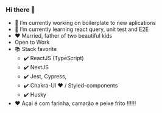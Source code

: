### Hi there 👋

- 🔭 I’m currently working on boilerplate to new aplications
- 🌱 I’m currently learning react query, unit test and E2E
- :heart: Married, father of two beautiful kids
- Open to Work
- :books: Stack favorite
  * :heavy_check_mark: ReactJS (TypeScript)
  * :heavy_check_mark: NextJS
  * :heavy_check_mark: Jest, Cypress,
  * :heavy_check_mark: Chakra-UI :heart: / Styled-components
  * :heavy_check_mark: Husky
-  :heart: Açai é com farinha, camarão e peixe frito :bangbang::bangbang::bangbang:

